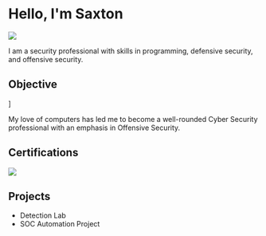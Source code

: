 # Hello, I'm Saxton
<a href="www.linkedin.com/in/saxton-chase"><img src="https://img.shields.io/badge/-LinkedIn-0072b1?&style=for-the-badge&logo=linkedin&logoColor=white" /></a>



I am a security professional with skills in programming, defensive security, and offensive security.

## Objective
]

My love of computers has led me to become a well-rounded Cyber Security professional with an emphasis in Offensive Security.


## Certifications

<div>
<img src="https://img.shields.io/badge/-Security%2B-FF0000?&style=for-the-badge&logo=CompTIA&logoColor=white" />
</div>

## Projects
- Detection Lab
- SOC Automation Project
